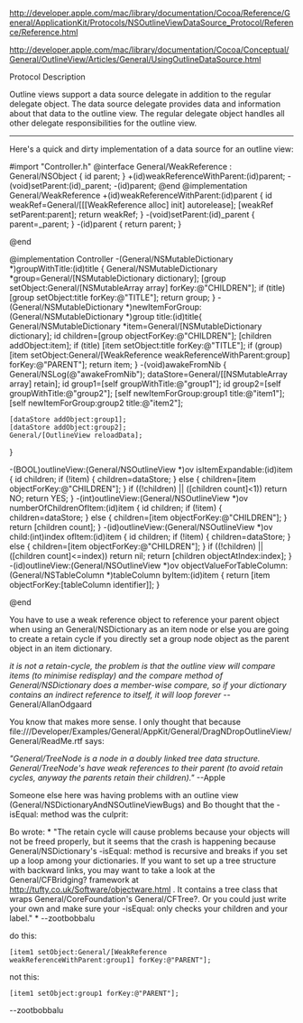 

http://developer.apple.com/mac/library/documentation/Cocoa/Reference/General/ApplicationKit/Protocols/NSOutlineViewDataSource_Protocol/Reference/Reference.html

http://developer.apple.com/mac/library/documentation/Cocoa/Conceptual/General/OutlineView/Articles/General/UsingOutlineDataSource.html

Protocol Description

Outline views support a data source delegate in addition to the regular delegate object. The data source delegate provides data and information about that data to the outline view. The regular delegate object handles all other delegate responsibilities for the outline view.

----

Here's a quick and dirty implementation of a data source for an outline view: 

     

#import "Controller.h"
@interface General/WeakReference : General/NSObject {
    id parent;
}
+(id)weakReferenceWithParent:(id)parent;
-(void)setParent:(id)_parent;
-(id)parent;
@end
@implementation General/WeakReference
+(id)weakReferenceWithParent:(id)parent {
    id weakRef=General/[[[WeakReference alloc] init] autorelease];
    [weakRef setParent:parent];
    return weakRef;
}
-(void)setParent:(id)_parent {
    parent=_parent;
}
-(id)parent {
    return parent;
}

@end

@implementation Controller
-(General/NSMutableDictionary *)groupWithTitle:(id)title {
    General/NSMutableDictionary *group=General/[NSMutableDictionary dictionary];
    [group setObject:General/[NSMutableArray array] forKey:@"CHILDREN"];
    if (title) [group setObject:title forKey:@"TITLE"];
    return group;
}
-(General/NSMutableDictionary *)newItemForGroup:(General/NSMutableDictionary *)group title:(id)title{
    General/NSMutableDictionary *item=General/[NSMutableDictionary dictionary];
    id children=[group objectForKey:@"CHILDREN"];
    [children addObject:item];
    if (title) [item setObject:title forKey:@"TITLE"];
    if (group) [item setObject:General/[WeakReference weakReferenceWithParent:group] forKey:@"PARENT"];
    return item;
}
-(void)awakeFromNib {
    General/NSLog(@"awakeFromNib");
    dataStore=General/[[NSMutableArray array]  retain];
    id group1=[self groupWithTitle:@"group1"];
    id group2=[self groupWithTitle:@"group2"];
    [self newItemForGroup:group1 title:@"item1"];
    [self newItemForGroup:group2 title:@"item2"];
    
    [dataStore addObject:group1];
    [dataStore addObject:group2];
    General/[OutlineView reloadData];
}


-(BOOL)outlineView:(General/NSOutlineView *)ov isItemExpandable:(id)item {
    id children;
    if (!item) {
        children=dataStore;
    } else {
        children=[item objectForKey:@"CHILDREN"];
    }
    if ((!children) || ([children count]<1)) return NO;
    return YES;
}
-(int)outlineView:(General/NSOutlineView *)ov numberOfChildrenOfItem:(id)item {
    id children;
    if (!item) {
        children=dataStore;
    } else {
        children=[item objectForKey:@"CHILDREN"];
    }
    return [children count];
}
-(id)outlineView:(General/NSOutlineView *)ov child:(int)index ofItem:(id)item {
    id children;
    if (!item) {
        children=dataStore;
    } else {
        children=[item objectForKey:@"CHILDREN"];
    }
    if ((!children) || ([children count]<=index)) return nil;
    return [children objectAtIndex:index];
}
-(id)outlineView:(General/NSOutlineView *)ov objectValueForTableColumn:(General/NSTableColumn *)tableColumn byItem:(id)item {
    return [item objectForKey:[tableColumn identifier]];
}

@end



You have to use a weak reference object to reference your parent object when using an General/NSDictionary as an item node or else you are going to create a retain cycle if you directly set a group node object as the parent object in an item dictionary. 

*it is not a retain-cycle, the problem is that the outline view will compare items (to minimise redisplay) and the compare method of General/NSDictionary does a member-wise compare, so if your dictionary contains an indirect reference to itself, it will loop forever* --General/AllanOdgaard

You know that makes more sense. I only thought that because file:///Developer/Examples/General/AppKit/General/DragNDropOutlineView/General/ReadMe.rtf says:

*"General/TreeNode is a node in a doubly linked tree data structure.  General/TreeNode's have weak references to their parent (to avoid retain cycles, anyway the parents retain their children)."*  --Apple

Someone else here was having problems with an outline view (General/NSDictionaryAndNSOutlineViewBugs) and Bo thought that the -isEqual: method was the culprit:

Bo wrote: * "The retain cycle will cause problems because your objects will not be freed properly, but it seems that the crash is happening because General/NSDictionary's -isEqual: method is recursive and breaks if you set up a loop among your dictionaries.  If you want to set up a tree structure with backward links, you may want to take a look at the General/CFBridging? framework at http://tufty.co.uk/Software/objectware.html .  It contains a tree class that wraps General/CoreFoundation's General/CFTree?.  Or you could just write your own and make sure your -isEqual: only checks your children and your label." * 
--zootbobbalu

do this:

    
    [item1 setObject:General/[WeakReference weakReferenceWithParent:group1] forKey:@"PARENT"];


not this: 

    
    [item1 setObject:group1 forKey:@"PARENT"];


--zootbobbalu